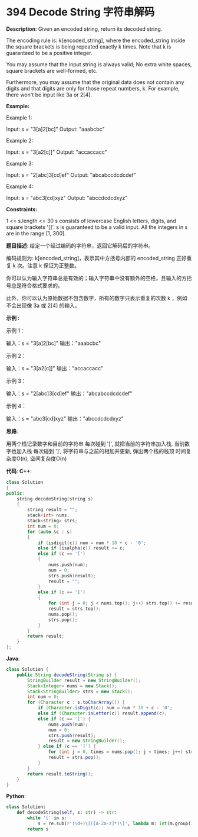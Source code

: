 # 394 Decode String 字符串解码

__Description__:
Given an encoded string, return its decoded string.

The encoding rule is: k[encoded_string], where the encoded_string inside the square brackets is being repeated exactly k times. Note that k is guaranteed to be a positive integer.

You may assume that the input string is always valid; No extra white spaces, square brackets are well-formed, etc.

Furthermore, you may assume that the original data does not contain any digits and that digits are only for those repeat numbers, k. For example, there won't be input like 3a or 2[4].

__Example:__

Example 1:

Input: s = "3[a]2[bc]"
Output: "aaabcbc"

Example 2:

Input: s = "3[a2[c]]"
Output: "accaccacc"

Example 3:

Input: s = "2[abc]3[cd]ef"
Output: "abcabccdcdcdef"

Example 4:

Input: s = "abc3[cd]xyz"
Output: "abccdcdcdxyz"

__Constraints:__

1 <= s.length <= 30
s consists of lowercase English letters, digits, and square brackets '[]'.
s is guaranteed to be a valid input.
All the integers in s are in the range [1, 300].

__题目描述__:
给定一个经过编码的字符串，返回它解码后的字符串。

编码规则为: k[encoded_string]，表示其中方括号内部的 encoded_string 正好重复 k 次。注意 k 保证为正整数。

你可以认为输入字符串总是有效的；输入字符串中没有额外的空格，且输入的方括号总是符合格式要求的。

此外，你可以认为原始数据不包含数字，所有的数字只表示重复的次数 k ，例如不会出现像 3a 或 2[4] 的输入。

__示例 :__

示例 1：

输入：s = "3[a]2[bc]"
输出："aaabcbc"

示例 2：

输入：s = "3[a2[c]]"
输出："accaccacc"

示例 3：

输入：s = "2[abc]3[cd]ef"
输出："abcabccdcdcdef"

示例 4：

输入：s = "abc3[cd]xyz"
输出："abccdcdcdxyz"

__思路__:

用两个栈记录数字和目前的字符串
每次碰到 '[', 就把当前的字符串加入栈, 当前数字也加入栈
每次碰到 ']', 将字符串与之前的相加并更新, 弹出两个栈的栈顶
时间复杂度O(n), 空间复杂度O(n)

__代码__:
__C++__:

```C++
class Solution 
{
public:
    string decodeString(string s) 
    {
        string result = "";
        stack<int> nums;
        stack<string> strs;
        int num = 0;
        for (auto &c : s)
        {
            if (isdigit(c)) num = num * 10 + c - '0';
            else if (isalpha(c)) result += c;
            else if (c == '[')
            {
                nums.push(num);
                num = 0;
                strs.push(result); 
                result = "";
            }
            else if (c == ']')
            {
                for (int j = 0; j < nums.top(); j++) strs.top() += result;
                result = strs.top();
                nums.pop();
                strs.pop();
            }
        }
        return result;
    }
};
```

__Java__:

```Java
class Solution {
    public String decodeString(String s) {
        StringBuilder result = new StringBuilder();
        Stack<Integer> nums = new Stack();
        Stack<StringBuilder> strs = new Stack();
        int num = 0;
        for (Character c : s.toCharArray()) {
            if (Character.isDigit(c)) num = num * 10 + c - '0';
            else if (Character.isLetter(c)) result.append(c);
            else if (c == '[') {
                nums.push(num);
                num = 0;
                strs.push(result);
                result = new StringBuilder();
            } else if (c == ']') {
                for (int j = 0, times = nums.pop(); j < times; j++) strs.peek().append(result);
                result = strs.pop();
            }
        }
        return result.toString();
    }
}
```

__Python__:

```Python
class Solution:
    def decodeString(self, s: str) -> str:
        while '[' in s:
            s = re.sub(r'(\d+)\[([A-Za-z]*)\]', lambda m: int(m.group(1)) * m.group(2), s)
        return s
```
